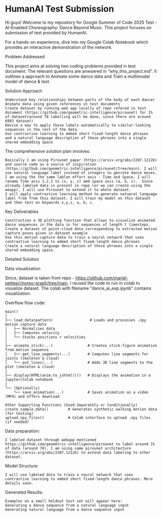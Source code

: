 # HumanAI Test Submission

Hi guys! Welcome to my repository for Google Summer of Code 2025 Test - AI-Enabled Choreography: Dance Beyond Music. This project focuses on submission of test provided by HumanAI.

For a hands-on experience, dive into my Google Colab Notebook which provides an interactive demonstration of the network.


Problem Addressed

This project aims at solving two coding problems provided in test document. The relevant questions are anwsered in “why_this_project.md”.
It outlines a approach to Animate some dance data and Train a multimodal model of dance & text.



Solution Approach
    
    Understand key relationships between parts of the body of each dancer
    Animate data using given references in test documents
    Create dataset by running web app locally of repo refered in test document (https://github.com/geometric-intelligence/pirounet) for 1% of dataset(around 70 labelling will be done, since there are around 6803 dataset)
    Devise a way to apply these labels automatically to similar-looking sequences in the rest of the data.
    Use contrastive learning to embed short fixed-length dance phrases  and a natural language description of those phrases into a single shared embedding space

The comprehensive solution plan involves:

    Basically I am using Pirounet paper (https://arxiv.org/abs/2207.12126) and source code as a source of inspiration (https://github.com/geometric-intelligence/pirounet/tree/main). I will use natural language label instead of integers to genrate dance moves. I am using the the same lablan effort axis - Time and Space. I will rename Time axis 1,2,3 to (x, y, z) amd space axis (a, b, c).  Since already labeled data is present in repo (or we can create using the weapp), I will use Pirounet to extend it to whole dataset.
    I will apply contrastive learning method to generate natuaral language label from from this dataset. I will train my model on this dataset and then test on keywords x,y,z, a, b, c.


Key Deliverables

    Construction a 3D plotting function that allows to visualize animated dance sequences in the data in for sequences of length t timesteps. 
    Create a dataset of point-cloud data corresponding to extracted motion capture poses given in dataset example
    Use this motion capture data to train a neural network that uses contrastive learning to embed short fixed-length dance phrases
    Create a natural language description of those phrases into a single shared embedding space.


Detailed Solution

Data visualization

Since, dataset is taken from repo - https://github.com/mariel-pettee/choreo-graph/tree/main. I reused the code to run in colab to visualize dataset. The colab with filename "dance_ai_exp.ipynb" contains visualization.

Overflow flow code:
```
main()
│
├── load_data(pattern)                 # Loads and processes .npy motion capture data
│   ├── Normalizes data
│   ├── Computes velocity
│   └── Stacks positions + velocities
│
├── animate_stick(...)                # Creates stick-figure animation from motion sequence
│   ├── get_line_segments(...)        # Computes line segments for joints (skeleton & cloud)
│   └── put_lines(...)                # Adds 3D line segments to the plot (skeleton & cloud)
│
├── display(HTML(anim.to_jshtml()))   # Displays the animation in a Jupyter/Colab notebook
│
└── (Optionally)
    └── save_animation(...)           # Saves animation as a video (MP4) and offers download
    
Other Supporting Functions (Used Separately or Conditionally)
create_sample_data()         # Generates synthetic walking motion data (for testing)
upload_npy_files()           # Colab interface to upload .npy files (if needed)
```


Data preparation:

    I labeled dataset through webapp mentioned https://github.com/geometric-intelligence/pirounet to label around 1% of data (around 70). I am using same pirounet architecture (https://arxiv.org/abs/2207.12126) to extend data labeling to other dataset. 

Model Structure:

    I will use labeled data to train a neural network that uses contrastive learning to embed short fixed-length dance phrases. More details soon.


Generated Results:

    Examples on a small holdout test set will appear here:
    Generating a dance sequence from a natural language input 
    Generating natural language from a dance sequence input



